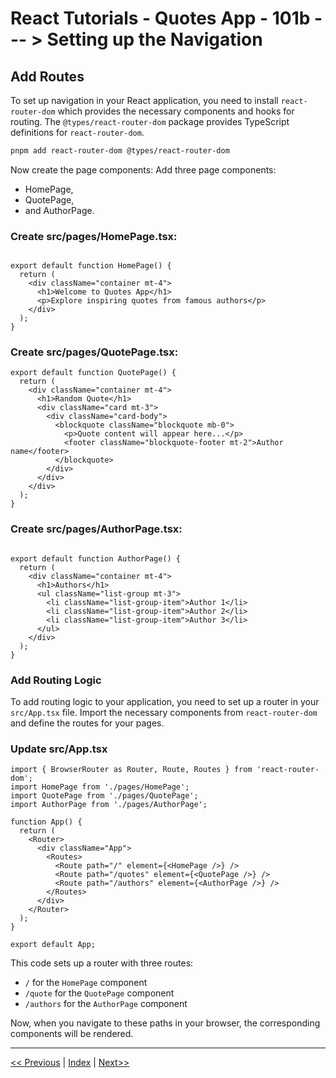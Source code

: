# React Tutorials - Quotes App - 101b --- > Setting up the Navigation

## Add Routes

To set up navigation in your React application, you need to install `react-router-dom` which provides the necessary components and hooks for routing. The `@types/react-router-dom` package provides TypeScript definitions for `react-router-dom`.

``` bash
pnpm add react-router-dom @types/react-router-dom
```

Now create the page components:
Add three page components:

- HomePage,
- QuotePage,
- and AuthorPage.

### Create src/pages/HomePage.tsx:

``` tsx

export default function HomePage() {
  return (
    <div className="container mt-4">
      <h1>Welcome to Quotes App</h1>
      <p>Explore inspiring quotes from famous authors</p>
    </div>
  );
}
```

### Create src/pages/QuotePage.tsx:

``` tsx
export default function QuotePage() {
  return (
    <div className="container mt-4">
      <h1>Random Quote</h1>
      <div className="card mt-3">
        <div className="card-body">
          <blockquote className="blockquote mb-0">
            <p>Quote content will appear here...</p>
            <footer className="blockquote-footer mt-2">Author name</footer>
          </blockquote>
        </div>
      </div>
    </div>
  );
}
```

### Create src/pages/AuthorPage.tsx:

```tsx

export default function AuthorPage() {
  return (
    <div className="container mt-4">
      <h1>Authors</h1>
      <ul className="list-group mt-3">
        <li className="list-group-item">Author 1</li>
        <li className="list-group-item">Author 2</li>
        <li className="list-group-item">Author 3</li>
      </ul>
    </div>
  );
}
```

### Add Routing Logic

To add routing logic to your application, you need to set up a router in your `src/App.tsx` file. Import the necessary components from `react-router-dom` and define the routes for your pages.

### Update src/App.tsx

``` tsx
import { BrowserRouter as Router, Route, Routes } from 'react-router-dom';
import HomePage from './pages/HomePage';
import QuotePage from './pages/QuotePage';
import AuthorPage from './pages/AuthorPage';

function App() {
  return (
    <Router>
      <div className="App">
        <Routes>
          <Route path="/" element={<HomePage />} />
          <Route path="/quotes" element={<QuotePage />} />
          <Route path="/authors" element={<AuthorPage />} />
        </Routes>
      </div>
    </Router>
  );
}

export default App;
```

This code sets up a router with three routes:

- `/` for the `HomePage` component
- `/quote` for the `QuotePage` component
- `/authors` for the `AuthorPage` component

Now, when you navigate to these paths in your browser, the corresponding components will be rendered.

---

[<< Previous](https://costaivo.com/tutorial-reactjs/quotes-101b) |  [Index](https://costaivo.com/tutorial-reactjs) |  [Next>>](https://costaivo.com/tutorial-reactjs/quotes-102)
